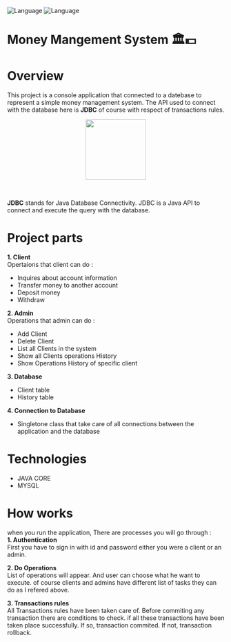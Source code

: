 ![Language](https://img.shields.io/badge/language-Java%20-blue.svg)
![Language](https://img.shields.io/badge/language-SQL%20-red.svg)

# Money Mangement System 🏛💵


# Overview
This project is a console application that connected to a datebase to represent a simple money management system. The API used to connect with the database here is **JDBC** of course with respect of transactions rules.<br>

<p align="center">
  <img height=140  src="https://images.idgesg.net/images/article/2022/05/what-is-jdbc-fig1-100927559-large.jpg?auto=webp&quality=85,70">
</p>
<br>

**JDBC** stands for Java Database Connectivity. JDBC is a Java API to connect and execute the query with the database.

# Project parts
**1. Client** <br>
Opertaions that client can do :
   - Inquires about account information
   - Transfer money to another account
   - Deposit money
   - Withdraw
  

**2. Admin** <br>
Operations that admin can do :
   - Add Client
   - Delete Client
   - List all Clients in the system 
   - Show all Clients operations History
   - Show Operations History of specific client
   
**3. Database** <br>
 - Client table
 - History table
 
 **4. Connection to Database** <br>
  - Singletone class that take care of all connections between the application and the database

# Technologies
* JAVA CORE
* MYSQL

# How works
when you run the application, There are processes you will go through : <br>
**1. Authentication** <br>
First you have to sign in with id and password either you were a client or an admin.

**2. Do Operations** <br>
List of operations will appear. And user can choose what he want to execute. of course clients and admins have different list of tasks they can do as I refered above.

**3. Transactions rules** <br>
All Transactions rules have been taken care of. Before commiting any transaction there are conditions to check. if all these transactions have been taken place successfully. If so, transaction commited. If not, transaction rollback.

